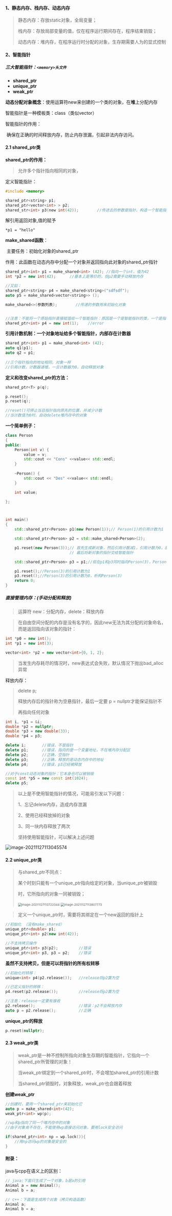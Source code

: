#### 1、静态内存、栈内存、动态内存

> 静态内存：存放static对象，全局变量；
>
> 栈内存：存放局部变量的值，仅在程序运行期间存在，程序结束销毁；
>
> 动态内存：堆内存，在程序运行时分配的对象，生存期需要人为的显式控制



  

#### 2、智能指针

##### 	三大智能指针：`<memory>头文件`

- **shared_ptr**
- **unique_ptr**
- **weak_ptr**

  

**动态分配对象概念**：使用运算符new来创建的一个类的对象，在**堆**上分配内存

智能指针是一种模板类：class（类似vector）

智能指针的作用：

​	确保在正确的时间释放内存，防止内存泄漏，引起非法内存访问。

  

#### 2.1  shared_ptr类	

**shared_ptr的作用：**

>允许多个指针指向相同的对象，

定义智能指针：

```c
#include <memory>

shared_ptr<string> p1;
shared_ptr<vector<int> > p2;
shared_str<int> p3(new int(42));		//传进去的参数是指针，构造一个智能指针类
```

解引用返回对象,值的赋予

```
*p1 = "hello"
```

**make_shared函数**：

​	主要任务：初始化对象的shared_ptr	

​	作用：此函数在动态内存中分配一个对象并返回指向此对象的shared_ptr指针

```cpp
shared_ptr<int> p1 = make_shared<int> (42);	//指向一个int，值为42
int *p2 = new int(42);		//基本上是等价的，但p2需要手动释放内存

//又如：
shared_ptr<string> p4 = make_shared<string>("sdfsdf");
auto p5 = make_shared<vector<string>> ();

make_shared<>(参数列表);		//传递的参数用来初始化对象


//注意：不能将一个原始指针直接赋值给一个智能指针：原因是一个是智能指针的类，一个是指针
shared_ptr<int> p4 = new int(1);	//error

```

**引用计数机制：一个对象地址给多个智能指针，内部存在计数器**

```cpp
shared_ptr<int> p1 = make_shared<int> (42);	
auto q1(p1);			
auto q2 = p1;
    
//三个指针指向的地址相同，对象一样
//引用计数，计数器递增，一旦计数器为0，自动释放对象
```



  

**定义和改变shared_ptr的方法：**

```cpp
shared_ptr<T> p(q);

p.reset();
p.reset(q);

//reset()可停止当且指针指向原先的位置，并减少计数
//当计数值为0时，自动delete堆内存中的对象
```



  

**一个简单例子：**

```cpp
class Person
{
public:
    Person(int v) {
        value = v;
        std::cout << "Cons" <<value<< std::endl;
    }
    
    ~Person() {
        std::cout << "Des" <<value<< std::endl;
    }

    int value;

};



int main()
{
    std::shared_ptr<Person> p1(new Person(1));// Person(1)的引用计数为1

    std::shared_ptr<Person> p2 = std::make_shared<Person>(2);

    p1.reset(new Person(3));// 首先生成新对象，然后引用计数减1，引用计数为0，故析构Person(1)
                            // 最后将新对象的指针交给智能指针

    std::shared_ptr<Person> p3 = p1;//现在p1和p3同时指向Person(3)，Person(3)的引用计数为2

    p1.reset();//Person(3)的引用计数为1
    p3.reset();//Person(3)的引用计数为0，析构Person(3)
    return 0;
}

```



  

##### 直接管理内存：(手动分配和释放)

> 运算符 new：分配内存，delete：释放内存

> 在自由空间分配的内存是没有名字的，因此new无法为其分配的对象命名，而是返回指向该对象的指针：

 ```cpp
int *p0 = new int();
int *p1 = new int(3);

vector<int> *p2 = new vector<int>{0, 1, 2};
 ```

> 当发生内存耗尽的情况时，new表达式会失败，默认情况下抛出bad_alloc异常

释放内存：

> delete p;
>
> 释放内存后的指针称为空悬指针，最后一定要 p = nullptr才能保证指针不
>
> 再指向任何对象

```cpp
int i, *p1 = &i;
double *p2 = nullptr;
double *p3 = new double(33);
double *p4 = p3;

delete i;		//错误，不是指针
delete p1;		//错误，指向的是一个变量地址，不在堆内存分配区
delete p2;		//正确，空指针
delete p3;		//正确，释放的是动态内存中的地址
delete p4;		//错误，p3已经被释放

//对于const动态对象的指针：它本身也可以被销毁
const int *p5 = new const int(1024);
delete p5;
```

  

> 以上是不使用智能指针的情况，可能易引发以下问题：
>
> 1、忘记delete内存，造成内存泄漏
>
> 2、使用已经释放掉的对象
>
> 3、同一块内存释放了两次
>
> 坚持使用智能指针，可以解决上述问题

![image-20211127113045574](images/image-20211127113045574.png)





  

#### 2.2 unique_ptr类

> 与shared_ptr不同点：
>
> 某个时刻只能有一个unique_ptr指向给定的对象，当unique_ptr被销毁
>
> 时，它所指向的对象一同被销毁；
>
> <img src="images/image-20211127113722344.png" alt="image-20211127113722344" style="zoom:67%;" />
>
> <img src="images/image-20211127113807773.png" alt="image-20211127113807773" style="zoom: 67%;" />
>
> 

> 定义一个unique_ptr时，需要将其绑定在一个new返回的指针上

```cpp
//初始化 （没有make_shared）
unique_ptr<double> p1;
unique_ptr<int> p2(new int(42));

//不支持拷贝操作
unique_ptr<int> p3(p2);  		//错误
unique_ptr<int> p3, p3 = p2;  	//错误
```

  

**虽然不支持拷贝，但是可以将指针的所有权转移**

```cpp
//初始化时转移：
unique<int> p4(p2.release());	//release将p2置为空

//已定义指针的转移：
p4.reset(p2.release());			//release将p2置为空

//注意：release一定要有接收
p2.release();					//错误：p2不会释放内存
auto p = p2.release();			//正确
```

  

**unique_ptr的释放**

```cpp
p.reset(nullptr);
```



  

#### 2.3 weak_ptr类

> weak_ptr是一种不控制所指向对象生存期的智能指针，它指向一个shared_ptr所管理的对象！
>
> 当weak_ptr绑定到一个shared_ptr时，不会增加shared_ptr的引用计数
>
> 当shared_ptr销毁时，对象释放，weak_ptr也会跟着释放

  

**创建weak_ptr**

```cpp
//创建时，要用一个shared_ptr来初始化它
auto p = make_shared<int>(42);
weak_ptr<int> wp(p);

//wp和p指向了同一个堆内存中的对象
//由于对象肯不存在，不能使用wp直接访问对象，要用lock安全访问

if(shared_ptr<int> np = wp.lock()){
    //用np访问wp的对象是安全的
}
```

  

  

  

#### 附录：

java与cpp在语义上的区别：

```cpp
// java:下面只生成了一个对象，b是a的引用
Animal a = new Animal();
Animal b = a;

// c++：下面是生成两个对象（拷贝构造函数）
Animal a;
Animal b = a;
```

